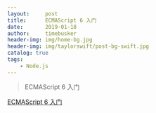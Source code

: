 ```yaml
---
layout:     post
title:      ECMAScript 6 入门
date:       2019-01-18
author:     timebusker
header-img: img/home-bg.jpg
header-img: img/taylorswift/post-bg-swift.jpg
catalog: true
tags:
    - Node.js
---
```

> ECMAScript 6 入门

[ECMAScript 6 入门](http://es6.ruanyifeng.com/)